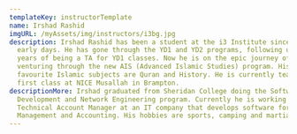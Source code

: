 ```yaml
---
templateKey: instructorTemplate
name: Irshad Rashid
imgURL: /myAssets/img/instructors/i3bg.jpg
description: Irshad Rashid has been a student at the i3 Institute since the very
  early days. He has gone through the YD1 and YD2 programs, following up with 2
  years of being a TA for YD1 classes. Now he is on the epic journey of
  venturing through the new AIS (Advanced Islamic Studies) program. His
  favourite Islamic subjects are Quran and History. He is currently teaching his
  first class at NICE Musallah in Brampton.
descriptionMore: Irshad graduated from Sheridan College doing the Software
  Development and Network Engineering program. Currently he is working as a
  Technical Account Manager at an IT company that develops software for Property
  Management and Accounting. His hobbies are sports, camping and martial arts.
---
```

